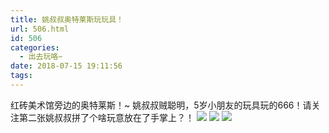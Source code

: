 ```yaml
---
title: 姚叔叔奥特莱斯玩玩具！
url: 506.html
id: 506
categories:
  - 出去玩咯~
date: 2018-07-15 19:11:56
tags:
---
```


红砖美术馆旁边的奥特莱斯！~ 姚叔叔贼聪明，5岁小朋友的玩具玩的666！请关注第二张姚叔叔拼了个啥玩意放在了手掌上？！ [![](http://www.binkatherine.com/wordpress/wp-content/uploads/2018/08/IMG_3012-e1535361153386-225x300.jpg)](http://www.binkatherine.com/wordpress/wp-content/uploads/2018/08/IMG_3012.jpg) [![](http://www.binkatherine.com/wordpress/wp-content/uploads/2018/08/IMG_3016-e1535361173934-225x300.jpg)](http://www.binkatherine.com/wordpress/wp-content/uploads/2018/08/IMG_3016.jpg) [![](http://www.binkatherine.com/wordpress/wp-content/uploads/2018/08/IMG_3161-e1535361191291-225x300.jpg)](http://www.binkatherine.com/wordpress/wp-content/uploads/2018/08/IMG_3161.jpg)